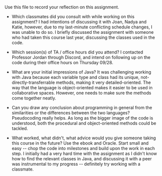 Use this file to record your reflection on this assignment.

- Which classmates did you consult with while working on this assignment?
I had intentions of discussing it with Joan, Nadya and Katie, however, due to my last-minute conflicting schedule changes, I was unable to do so. I briefly discussed the assignment with someone who had taken this course last year, discussing the classes used in the code.

- Which session(s) of TA / office hours did you attend?
I contacted Professor Jordan through Discord, and intend on following up on the code during their office hours on Thursday 09/28.

- What are your initial impressions of Java? 
It was challenging working with Java because each variable type and class had its unique, not-directly-transferrable methods, making it very detailed-oriented. The way that the language is object-oriented makes it easier to be used in collaborative spaces. However, one needs to make sure the methods come together neatly.

- Can you draw any conclusion about programming in general from the similarities or the differences between the two languages?
Pseudocoding really helps. As long as the bigger image of the code is understood, both the procedural and object-oriented methods could be tackled.

- What worked, what didn't, what advice would you give someone taking this course in the future?
Use the ebook and Oracle. Start small and easy -- chop the code into milestones and build upon the work in each step. I initially had a very hard time with the assignment as I didn't know how to find the relevant classes in Java, and discussing it with a peer was instrumental to my progress -- definitely try working with a classmate.